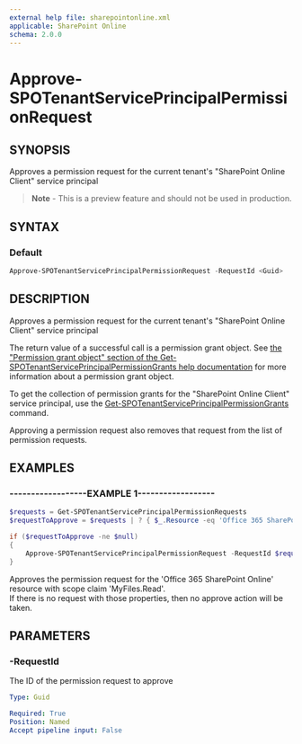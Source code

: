 ```yaml
---
external help file: sharepointonline.xml
applicable: SharePoint Online
schema: 2.0.0
---
```


# Approve-SPOTenantServicePrincipalPermissionRequest

## SYNOPSIS
Approves a permission request for the current tenant's "SharePoint Online Client" service principal

> **Note** - This is a preview feature and should not be used in production.


## SYNTAX

### Default
```powershell
Approve-SPOTenantServicePrincipalPermissionRequest -RequestId <Guid>
```

## DESCRIPTION
Approves a permission request for the current tenant's "SharePoint Online Client" service principal

The return value of a successful call is a permission grant object.  See [the "Permission grant object" section of the 
Get-SPOTenantServicePrincipalPermissionGrants help documentation](Get-SPOTenantServicePrincipalPermissionGrants.md) 
for more information about a permission grant object.

To get the collection of permission grants for the "SharePoint Online Client" service principal, use the 
[Get-SPOTenantServicePrincipalPermissionGrants](Get-SPOTenantServicePrincipalPermissionGrants.md) command.

Approving a permission request also removes that request from the list of permission requests.

## EXAMPLES

### ------------------EXAMPLE 1------------------
```powershell
$requests = Get-SPOTenantServicePrincipalPermissionRequests
$requestToApprove = $requests | ? { $_.Resource -eq 'Office 365 SharePoint Online' -and $_.Scope -eq 'MyFiles.Read' } | Select-Object -First 1

if ($requestToApprove -ne $null)
{
    Approve-SPOTenantServicePrincipalPermissionRequest -RequestId $requestToApprove.Id
}
```

Approves the permission request for the 'Office 365 SharePoint Online' resource with scope claim 'MyFiles.Read'.  
If there is no request with those properties, then no approve action will be taken.

## PARAMETERS

### -RequestId
The ID of the permission request to approve

```yaml
Type: Guid

Required: True
Position: Named
Accept pipeline input: False
```
